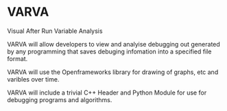 # VARVA
Visual After Run Variable Analysis

VARVA will allow developers to view and analyise debugging out generated by any programming that saves debuging infomation into a specified file format.

VARVA will use the Openframeworks library for drawing of graphs, etc and varibles over time.

VARVA will include a trivial C++ Header and Python Module for use for debugging programs and algorithms.
